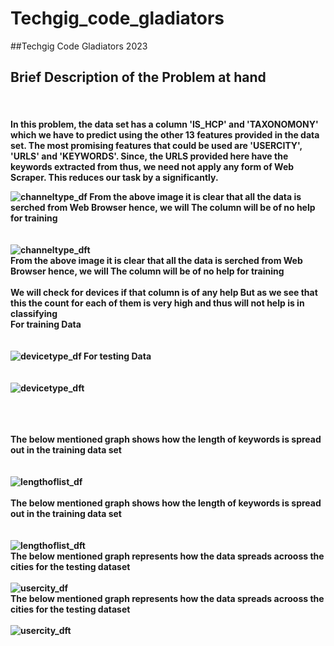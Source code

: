 # Techgig_code_gladiators
##Techgig Code Gladiators 2023<br>

<h2>Brief Description of the Problem at hand</h2> ​
<h4>
In this problem, the data set has a column 'IS_HCP' and 'TAXONOMONY' which we have to predict using the other 13 features provided in the data set. The most promising features that could be used are 'USERCITY', 'URLS' and 'KEYWORDS'. Since, the URLS provided here have the keywords extracted from thus, we need not apply any form of Web Scraper. This reduces our task by a significantly. ​

![channeltype_df](https://github.com/meetshingala7/Techgig_code_gladiators/assets/123167152/44a57cf2-f9b4-4b7c-afc2-2cc808e0d77e)
From the above image it is clear that all the data is serched from Web Browser hence, we will The column will be of no help for training<br><br><br>
![channeltype_dft](https://github.com/meetshingala7/Techgig_code_gladiators/assets/123167152/2fbb096c-057d-4dbf-a693-6b2e8151bacd)
<br>From the above image it is clear that all the data is serched from Web Browser hence, we will The column will be of no help for training
<br><br>
We will check for devices if that column is of any help
But as we see that this the count for each of them is very high and thus will not help is in classifying <br>
For training Data<br><br><br>
![devicetype_df](https://github.com/meetshingala7/Techgig_code_gladiators/assets/123167152/ffd58bf8-f001-483b-8735-5f3cc831f2cb)
For testing Data<br><br><br>
![devicetype_dft](https://github.com/meetshingala7/Techgig_code_gladiators/assets/123167152/8691fc97-f2ef-4d03-a3ed-ecea706d69af)

<br><br><br>
The below mentioned graph shows how the length of keywords is spread out in the training data set<br><br><br>
![lengthoflist_df](https://github.com/meetshingala7/Techgig_code_gladiators/assets/123167152/faf42858-5385-41ac-84d6-6583e2053f76)
<br><br>The below mentioned graph shows how the length of keywords is spread out in the training data set<br><br><br>
![lengthoflist_dft](https://github.com/meetshingala7/Techgig_code_gladiators/assets/123167152/99313f49-2094-49ea-9725-eb93bef8e446)
<br>The below mentioned graph represents how the data spreads acrooss the cities for the testing dataset<br><br>
![usercity_df](https://github.com/meetshingala7/Techgig_code_gladiators/assets/123167152/8e017efb-f039-4352-8dff-f9a71cd3fb5e)
<br>The below mentioned graph represents how the data spreads acrooss the cities for the testing dataset<br><br>
![usercity_dft](https://github.com/meetshingala7/Techgig_code_gladiators/assets/123167152/d4981c8a-89e1-41d7-a5da-7b378fce18bb)
